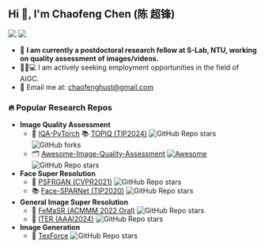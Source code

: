 ## Hi 👋, I'm Chaofeng Chen (陈 超锋)
[![](https://img.shields.io/badge/Personal-Homepage-blue)](https://chaofengc.github.io/)
[![](https://img.shields.io/badge/dynamic/xml?url=https%3A%2F%2Fscholar.google.com%2Fcitations%3Fuser%3DlxiqnI0AAAAJ%26hl%3Den&query=%2F%2F*%5B%40id%3D%22gsc_rsb_st%22%5D%2Ftbody%2Ftr%5B1%5D%2Ftd%5B2%5D&prefix=Citations%20&logo=google-scholar&label=Google%20Scholar&labelColor=white&color=9cf
)](https://scholar.google.com/citations?user=lxiqnI0AAAAJ&hl=en)
- 🤗 **I am currently a postdoctoral research fellow at S-Lab, NTU, working on quality assessment of images/videos.**
- 👨‍💻💻 I am actively seeking employment opportunities in the field of AIGC. 
- 📧 Email me at: chaofenghust@gmail.com

### 🔥 Popular Research Repos
- **Image Quality Assessment**
  - 🚀 [IQA-PyTorch](https://github.com/chaofengc/IQA-PyTorch) 📚 [TOPIQ (TIP2024)](https://github.com/chaofengc/IQA-PyTorch) ![GitHub Repo stars](https://img.shields.io/github/stars/chaofengc/IQA-PyTorch?style=social) ![GitHub forks](https://img.shields.io/github/forks/chaofengc/IQA-PyTorch?style=social)
  - 🗂 [Awesome-Image-Quality-Assessment](https://github.com/chaofengc/Awesome-Image-Quality-Assessment) [![Awesome](https://cdn.rawgit.com/sindresorhus/awesome/d7305f38d29fed78fa85652e3a63e154dd8e8829/media/badge.svg)](https://github.com/chaofengc/Awesome-Image-Quality-Assessment) ![GitHub Repo stars](https://img.shields.io/github/stars/chaofengc/Awesome-Image-Quality-Assessment?style=social)
- **Face Super Resolution**
  - 📑 [PSFRGAN (CVPR2021)](https://github.com/chaofengc/PSFRGAN) ![GitHub Repo stars](https://img.shields.io/github/stars/chaofengc/PSFRGAN?style=social)
  - 📚 [Face-SPARNet (TIP2020)](https://github.com/chaofengc/Face-SPARNet) ![GitHub Repo stars](https://img.shields.io/github/stars/chaofengc/Face-SPARNet?style=social)
- **General Image Super Resolution**
  - 🌟 [FeMaSR (ACMMM 2022 Oral)](https://github.com/chaofengc/FeMaSR) ![GitHub Repo stars](https://img.shields.io/github/stars/chaofengc/FeMaSR?style=social)
  - 📑 [ITER (AAAI2024)](https://github.com/chaofengc/ITER) ![GitHub Repo stars](https://img.shields.io/github/stars/chaofengc/ITER?style=social)
- **Image Generation**
  - 📑 [TexForce](https://github.com/chaofengc/TexForce) ![GitHub Repo stars](https://img.shields.io/github/stars/chaofengc/TexForce?style=social)
